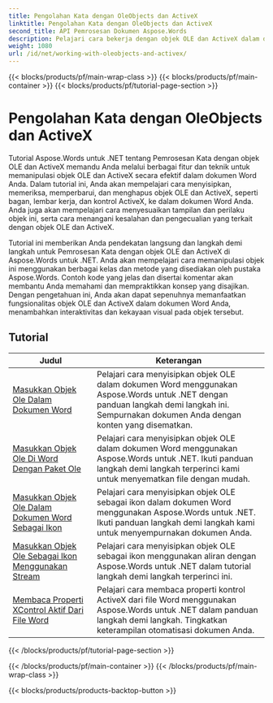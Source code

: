 ```yaml
---
title: Pengolahan Kata dengan OleObjects dan ActiveX
linktitle: Pengolahan Kata dengan OleObjects dan ActiveX
second_title: API Pemrosesan Dokumen Aspose.Words
description: Pelajari cara bekerja dengan objek OLE dan ActiveX dalam dokumen Word dengan Aspose.Words untuk .NET. Tutorial terperinci dengan contoh kode.
weight: 1080
url: /id/net/working-with-oleobjects-and-activex/
---
```


{{< blocks/products/pf/main-wrap-class >}}
{{< blocks/products/pf/main-container >}}
{{< blocks/products/pf/tutorial-page-section >}}

# Pengolahan Kata dengan OleObjects dan ActiveX


Tutorial Aspose.Words untuk .NET tentang Pemrosesan Kata dengan objek OLE dan ActiveX memandu Anda melalui berbagai fitur dan teknik untuk memanipulasi objek OLE dan ActiveX secara efektif dalam dokumen Word Anda. Dalam tutorial ini, Anda akan mempelajari cara menyisipkan, memeriksa, memperbarui, dan menghapus objek OLE dan ActiveX, seperti bagan, lembar kerja, dan kontrol ActiveX, ke dalam dokumen Word Anda. Anda juga akan mempelajari cara menyesuaikan tampilan dan perilaku objek ini, serta cara menangani kesalahan dan pengecualian yang terkait dengan objek OLE dan ActiveX.

Tutorial ini memberikan Anda pendekatan langsung dan langkah demi langkah untuk Pemrosesan Kata dengan objek OLE dan ActiveX di Aspose.Words untuk .NET. Anda akan mempelajari cara memanipulasi objek ini menggunakan berbagai kelas dan metode yang disediakan oleh pustaka Aspose.Words. Contoh kode yang jelas dan disertai komentar akan membantu Anda memahami dan mempraktikkan konsep yang disajikan. Dengan pengetahuan ini, Anda akan dapat sepenuhnya memanfaatkan fungsionalitas objek OLE dan ActiveX dalam dokumen Word Anda, menambahkan interaktivitas dan kekayaan visual pada objek tersebut.

 ## Tutorial
| Judul | Keterangan |
| --- | --- |
| [Masukkan Objek Ole Dalam Dokumen Word](./insert-ole-object/) | Pelajari cara menyisipkan objek OLE dalam dokumen Word menggunakan Aspose.Words untuk .NET dengan panduan langkah demi langkah ini. Sempurnakan dokumen Anda dengan konten yang disematkan. |
| [Masukkan Objek Ole Di Word Dengan Paket Ole](./insert-ole-object-with-ole-package/) | Pelajari cara menyisipkan objek OLE dalam dokumen Word menggunakan Aspose.Words untuk .NET. Ikuti panduan langkah demi langkah terperinci kami untuk menyematkan file dengan mudah. |
| [Masukkan Objek Ole Dalam Dokumen Word Sebagai Ikon](./insert-ole-object-as-icon/) | Pelajari cara menyisipkan objek OLE sebagai ikon dalam dokumen Word menggunakan Aspose.Words untuk .NET. Ikuti panduan langkah demi langkah kami untuk menyempurnakan dokumen Anda. |
| [Masukkan Objek Ole Sebagai Ikon Menggunakan Stream](./insert-ole-object-as-icon-using-stream/) | Pelajari cara menyisipkan objek OLE sebagai ikon menggunakan aliran dengan Aspose.Words untuk .NET dalam tutorial langkah demi langkah terperinci ini. |
| [Membaca Properti XControl Aktif Dari File Word](./read-active-xcontrol-properties/) | Pelajari cara membaca properti kontrol ActiveX dari file Word menggunakan Aspose.Words untuk .NET dalam panduan langkah demi langkah. Tingkatkan keterampilan otomatisasi dokumen Anda. |
{{< /blocks/products/pf/tutorial-page-section >}}

{{< /blocks/products/pf/main-container >}}
{{< /blocks/products/pf/main-wrap-class >}}

{{< blocks/products/products-backtop-button >}}

